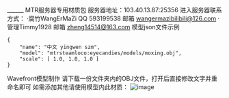 ______ MTR服务器专用材质包
服务器地址：103.40.13.87:25356
进入服务器联系方式：
·腐竹WangErMaZi
    QQ 593199538
    邮箱 wangermazibilibili@126.com
·管理Timmy1928
    邮箱 zheng14514@163.com
模型json文件示例
```
{
    "name": "中文 yingwen szm",
    "model": "mtrsteamloco:eyecandies/models/moxing.obj",
    "scale": [ 1.0, 1.0, 1.0 ]
}
```
Wavefront模型制作
请下载一份文件夹内的OBJ文件，打开后直接修改文字并重命名即可
如需添加其他请使用模型内此材质：
![image](https://github.com/user-attachments/assets/19d887e4-ff5b-482f-a51d-92c90fc400bc)

